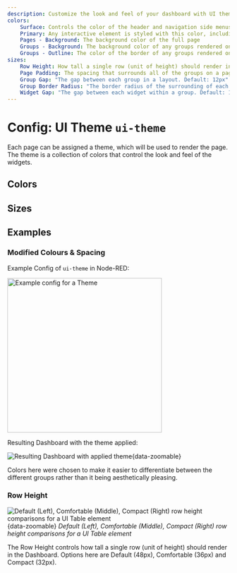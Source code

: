 ```yaml
---
description: Customize the look and feel of your dashboard with UI themes in FlowFuse Dashboard.
colors:
    Surface: Controls the color of the header and navigation side menus
    Primary: Any interactive element is styled with this color, including buttons, sliders and focus state of input fields.
    Pages - Background: The background color of the full page
    Groups - Background: The background color of any groups rendered on the page
    Groups - Outline: The color of the border of any groups rendered on the page
sizes:
    Row Height: How tall a single row (unit of height) should render in the Dashboard. Options here are Default (48px), Comfortable (36px) and Compact (32px).
    Page Padding: The spacing that surrounds all of the groups on a page. Applicable for Grid & Fixed layouts and Notebook layouts where the screen width is narrower than 1024px.</br></br>You can define the padding for each side of the page separately by using <a href="https://www.w3schools.com/css/css_padding.asp#:~:text=Padding%20%2D%20Shorthand%20Property" target="_blank">CSS Shorthand notation</a>
    Group Gap: "The gap between each group in a layout. Default: 12px"
    Group Border Radius: "The border radius of the surrounding of each group on a page. Default: 4px"
    Widget Gap: "The gap between each widget within a group. Default: 12px"
---
```


<script setup>
</script>

# Config: UI Theme `ui-theme`

Each page can be assigned a theme, which will be used to render the page. The theme is a collection of colors that control the look and feel of the widgets.

## Colors

<PropsTable property="colors" :hide-dynamic="true"/>

## Sizes

<PropsTable property="sizes" :hide-dynamic="true"/>

## Examples

### Modified Colours & Spacing

Example Config of `ui-theme` in Node-RED:

<img src="/images/theme-config.png" alt="Example config for a Theme" width="350"/>

Resulting Dashboard with the theme applied:

![Resulting Dashboard with applied theme](/images/theme-example.png "Resulting Dashboard with applied theme"){data-zoomable}

Colors here were chosen to make it easier to differentiate between the different groups rather than it being aesthetically pleasing.

### Row Height

![Default (Left), Comfortable (Middle), Compact (Right) row height comparisons for a UI Table element](/images/node-examples/ui-theme-row-height.png "Default (Left), Comfortable (Middle), Compact (Right) row height comparisons for a UI Table element"){data-zoomable}
_Default (Left), Comfortable (Middle), Compact (Right) row height comparisons for a UI Table element_

The Row Height controls how tall a single row (unit of height) should render in the Dashboard. Options here are Default (48px), Comfortable (36px) and Compact (32px).
